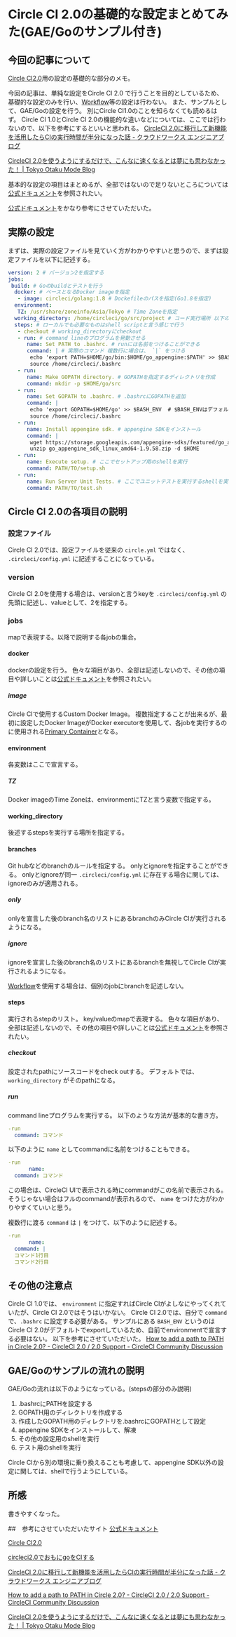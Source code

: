 # Circle CI 2.0の基礎的な設定まとめてみた(GAE/Goのサンプル付き)
## 今回の記事について
[Circle CI2.0](https://circleci.com/?utm_source=Google&utm_medium=SEM&utm_campaign=Search%20Signup%20Branded&utm_content=circleci-search%20&gclid=EAIaIQobChMIy-XZgb7Y1gIVzI5oCh1rsgNjEAAYASAAEgIKB_D_BwE#2%20Branded)用の設定の基礎的な部分のメモ。

今回の記事は、単純な設定をCircle CI 2.0 で行うことを目的としているため、基礎的な設定のみを行い、[Workflow](https://circleci.com/docs/2.0/workflows/)等の設定は行わない。
また、サンプルとして、GAE/Goの設定を行う。
別にCircle CI1.0のことを知らなくても読めるはず。
Circle CI 1.0とCircle CI 2.0の機能的な違いなどについては、ここでは行わないので、以下を参考にするといいと思われる。
[CircleCI 2.0に移行して新機能を活用したらCIの実行時間が半分になった話 - クラウドワークス エンジニアブログ](http://engineer.crowdworks.jp/entry/2017/04/04/202719)

[CircleCI 2.0を使うようにするだけで、こんなに速くなるとは夢にも思わなかった！ | Tokyo Otaku Mode Blog](http://blog.otakumode.com/2017/06/09/cicle_ci_2/)

基本的な設定の項目はまとめるが、全部ではないので足りないところについては[公式ドキュメント](https://circleci.com/docs/2.0/configuration-reference/)を参照されたい。

[公式ドキュメント](https://circleci.com/docs/2.0/configuration-reference/)をかなり参考にさせていただいた。

## 実際の設定
まずは、実際の設定ファイルを見ていく方がわかりやすいと思うので、まずは設定ファイルを以下に記述する。

```yaml:circleci/.config.yml
version: 2 # バージョン2を指定する
jobs:
 build: # Goのbuildとテストを行う
  docker: # ベースとなるDocker imageを指定
   - image: circleci/golang:1.8 # Dockefileのパスを指定(Go1.8を指定)
  environment:
   TZ: /usr/share/zoneinfo/Asia/Tokyo # Time Zoneを指定
  working_directory: /home/circleci/go/src/project # コード実行場所 以下のstepsはworking_directoryで実行される
  steps: # ローカルでも必要なものはshell scriptと言う感じで行う
   - checkout # working_directoryにcheckout
   - run: # command lineのプログラムを発動させる
      name: Set PATH to .bashrc. # runには名前をつけることができる
      command: | # 実際のコマンド 複数行に場合は、 `|` をつける
       echo 'export PATH=$HOME/go/bin:$HOME/go_appengine:$PATH' >> $BASH_ENV  # $BASH_ENVはデフォルトで入っている
       source /home/circleci/.bashrc
   - run:
      name: Make GOPATH directory. # GOPATHを指定するディレクトリを作成
      command: mkdir -p $HOME/go/src
   - run:
      name: Set GOPATH to .bashrc. # .bashrcにGOPATHを追加
      command: |
       echo 'export GOPATH=$HOME/go' >> $BASH_ENV  # $BASH_ENVはデフォルトで入っている
       source /home/circleci/.bashrc
   - run:
      name: Install appengine sdk. # appengine SDKをインストール
      command: |
       wget https://storage.googleapis.com/appengine-sdks/featured/go_appengine_sdk_linux_amd64-1.9.58.zip
       unzip go_appengine_sdk_linux_amd64-1.9.58.zip -d $HOME
   - run:
      name: Execute setup. # ここでセットアップ用のshellを実行
      command: PATH/TO/setup.sh
   - run:
      name: Run Server Unit Tests. # ここでユニットテストを実行するshellを実行
      command: PATH/TO/test.sh
```

## Circle CI 2.0の各項目の説明

### 設定ファイル
Circle CI 2.0では、設定ファイルを従来の `circle.yml` ではなく、 `.circleci/config.yml` に記述することになっている。

### version
Circle CI 2.0を使用する場合は、versionと言うkeyを `.circleci/config.yml` の先頭に記述し、valueとして、2を指定する。

### jobs
mapで表現する。以降で説明する各jobの集合。

#### docker
dockerの設定を行う。
色々な項目があり、全部は記述しないので、その他の項目や詳しいことは[公式ドキュメント](https://circleci.com/docs/2.0/configuration-reference/#docker)を参照されたい。

##### image
Circle CIで使用するCustom Docker Image。
複数指定することが出来るが、最初に設定したDocker ImageがDocker executorを使用して、各jobを実行するのに使用される[Primary Container](https://circleci.com/docs/2.0/glossary/#primary-container)となる。

#### environment
各変数はここで宣言する。

##### TZ
Docker imageのTime Zoneは、environmentにTZと言う変数で指定する。

#### working_directory
後述するstepsを実行する場所を指定する。

#### branches
Git hubなどのbranchのルールを指定する。
onlyとignoreを指定することができる。
onlyとignoreが同一 `.circleci/config.yml` に存在する場合に関しては、ignoreのみが適用される。

##### only
onlyを宣言した後のbranch名のリストにあるbranchのみCircle CIが実行されるようになる。

##### ignore
ignoreを宣言した後のbranch名のリストにあるbranchを無視してCircle CIが実行されるようになる。

[Workflow](https://circleci.com/docs/2.0/workflows/)を使用する場合は、個別のjobにbranchを記述しない。

#### steps
実行されるstepのリスト。
key/valueのmapで表現する。
色々な項目があり、全部は記述しないので、その他の項目や詳しいことは[公式ドキュメント](https://circleci.com/docs/2.0/configuration-reference/#steps)を参照されたい。

##### checkout
設定されたpathにソースコードをcheck outする。
デフォルトでは、 `working_directory` がそのpathになる。

##### run
command lineプログラムを実行する。
以下のような方法が基本的な書き方。

```yaml
-run 
  command: コマンド
``` 
以下のように `name` としてcommandに名前をつけることもできる。

```yaml
-run 
　　　　name:
  command: コマンド
``` 

この場合は、CircleCI UIで表示される時にcommandがこの名前で表示される。
そうじゃない場合はフルのcommandが表示れるので、 `name` をつけた方がわかりやすくていいと思う。

複数行に渡る `command` は `|` をつけて、以下のように記述する。

```yaml
-run 
　　　　name:
  command: |
  コマンド1行目
  コマンド2行目
``` 

## その他の注意点
Circle CI 1.0では、 `environment` に指定すればCircle CIがよしなにやってくれていたが、Circle CI 2.0ではそうはいかない。
Circle CI 2.0では、自分で `command` で、`.bashrc` に設定する必要がある。
サンプルにある `BASH_ENV` というのはCircle CI 2.0がデフォルトでexportしているため、自前でenvironmentで宣言する必要はない。
以下を参考にさせていただいた。
[How to add a path to PATH in Circle 2.0? - CircleCI 2.0 / 2.0 Support - CircleCI Community Discussion](https://discuss.circleci.com/t/how-to-add-a-path-to-path-in-circle-2-0/11554)

## GAE/Goのサンプルの流れの説明
GAE/Goの流れは以下のようになっている。(stepsの部分のみ説明)
1. .bashrcにPATHを設定する
2. GOPATH用のディレクトリを作成する
3. 作成したGOPATH用のディレクトリを.bashrcにGOPATHとして設定
4. appengine SDKをインストールして、解凍
5. その他の設定用のshellを実行
6. テスト用のshellを実行

Circle CIから別の環境に乗り換えることも考慮して、appengine SDK以外の設定に関しては、shellで行うようにしている。

## 所感
書きやすくなった。

##　参考にさせていただいたサイト
[公式ドキュメント](https://circleci.com/docs/2.0/configuration-reference/)

[Circle CI2.0](https://circleci.com/?utm_source=Google&utm_medium=SEM&utm_campaign=Search%20Signup%20Branded&utm_content=circleci-search%20&gclid=EAIaIQobChMIy-XZgb7Y1gIVzI5oCh1rsgNjEAAYASAAEgIKB_D_BwE#2%20Branded)

[circleci2.0でおもにgoをCIする](https://gist.github.com/k-hoshina/3193afdbee67fef7faa7c5586c5311e8)

[CircleCI 2.0に移行して新機能を活用したらCIの実行時間が半分になった話 - クラウドワークス エンジニアブログ](http://engineer.crowdworks.jp/entry/2017/04/04/202719)

[How to add a path to PATH in Circle 2.0? - CircleCI 2.0 / 2.0 Support - CircleCI Community Discussion](https://discuss.circleci.com/t/how-to-add-a-path-to-path-in-circle-2-0/11554)

[CircleCI 2.0を使うようにするだけで、こんなに速くなるとは夢にも思わなかった！ | Tokyo Otaku Mode Blog](http://blog.otakumode.com/2017/06/09/cicle_ci_2/)